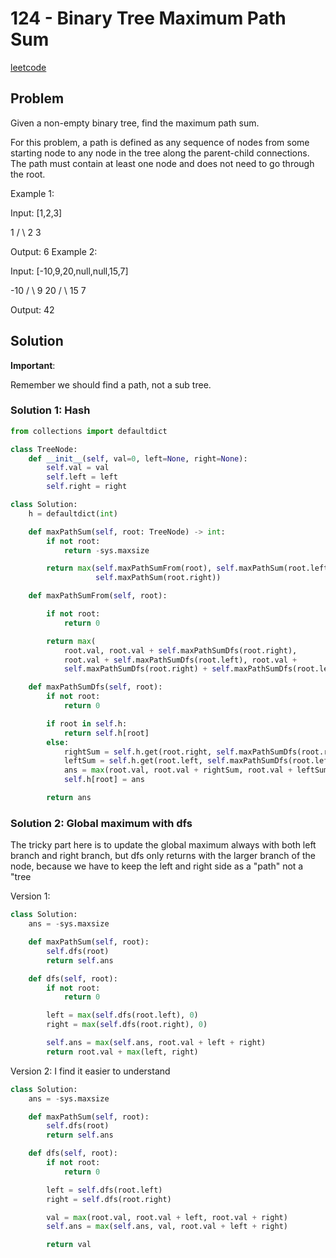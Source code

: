 # 124 - Binary Tree Maximum Path Sum

[leetcode](https://leetcode.com/problems/binary-tree-maximum-path-sum/)

## Problem

<div class="org-center">
Given a non-empty binary tree, find the maximum path sum.

For this problem, a path is defined as any sequence of nodes from some starting node to any node in the tree along the parent-child connections. The path must contain at least one node and does not need to go through the root.

Example 1:

Input: [1,2,3]

1 / \\ 2 3

Output: 6 Example 2:

Input: [-10,9,20,null,null,15,7]

-10 / \\ 9 20 / \\ 15 7

Output: 42
</div>

## Solution

**Important**:

Remember we should find a path, not a sub tree.

### Solution 1: Hash

```python
from collections import defaultdict

class TreeNode:
    def __init__(self, val=0, left=None, right=None):
        self.val = val
        self.left = left
        self.right = right

class Solution:
    h = defaultdict(int)

    def maxPathSum(self, root: TreeNode) -> int:
        if not root:
            return -sys.maxsize

        return max(self.maxPathSumFrom(root), self.maxPathSum(root.left),
                   self.maxPathSum(root.right))

    def maxPathSumFrom(self, root):

        if not root:
            return 0

        return max(
            root.val, root.val + self.maxPathSumDfs(root.right),
            root.val + self.maxPathSumDfs(root.left), root.val +
            self.maxPathSumDfs(root.right) + self.maxPathSumDfs(root.left))

    def maxPathSumDfs(self, root):
        if not root:
            return 0

        if root in self.h:
            return self.h[root]
        else:
            rightSum = self.h.get(root.right, self.maxPathSumDfs(root.right))
            leftSum = self.h.get(root.left, self.maxPathSumDfs(root.left))
            ans = max(root.val, root.val + rightSum, root.val + leftSum)
            self.h[root] = ans

        return ans
```

### Solution 2: Global maximum with dfs

The tricky part here is to update the global maximum always with both left branch and right branch, but dfs only returns with the larger branch of the node, because we have to keep the left and right side as a "path" not a "tree

Version 1:

```python
class Solution:
    ans = -sys.maxsize

    def maxPathSum(self, root):
        self.dfs(root)
        return self.ans

    def dfs(self, root):
        if not root:
            return 0

        left = max(self.dfs(root.left), 0)
        right = max(self.dfs(root.right), 0)

        self.ans = max(self.ans, root.val + left + right)
        return root.val + max(left, right)
```

Version 2: I find it easier to understand

```python
class Solution:
    ans = -sys.maxsize

    def maxPathSum(self, root):
        self.dfs(root)
        return self.ans

    def dfs(self, root):
        if not root:
            return 0

        left = self.dfs(root.left)
        right = self.dfs(root.right)

        val = max(root.val, root.val + left, root.val + right)
        self.ans = max(self.ans, val, root.val + left + right)

        return val
```
